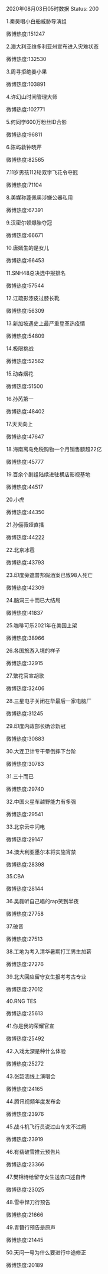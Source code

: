 2020年08月03日05时数据
Status: 200

1.秦昊唱小白船威胁导演组

微博热度:151247

2.澳大利亚维多利亚州宣布进入灾难状态

微博热度:132530

3.周寻拒绝姜小果

微博热度:103891

4.许幻山时间管理大师

微博热度:102771

5.何同学600万粉丝ID合影

微博热度:96811

6.陈屿救钟晓芹

微博热度:82565

7.11岁男孩112轮双字飞花令夺冠

微博热度:71104

8.美媒称蓬佩奥涉嫌公器私用

微博热度:67391

9.汉密尔顿爆胎夺冠

微博热度:66671

10.唐嫣生的是女儿

微博热度:66453

11.SNH48总决选中报排名

微博热度:57544

12.江疏影漆皮过膝长靴

微博热度:56309

13.新加坡遇史上最严重登革热疫情

微博热度:54809

14.极限挑战

微博热度:52562

15.动森烟花

微博热度:51500

16.孙芮第一

微博热度:48402

17.天天向上

微博热度:47647

18.海南离岛免税购物一个月销售额超22亿

微博热度:45777

19.百余个剧组陆续进驻横店影视基地

微博热度:44517

20.小虎

微博热度:44350

21.孙俪薇娅直播

微博热度:44222

22.北京冰雹

微博热度:43793

23.印度旁遮普邦假酒案已致98人死亡

微博热度:42309

24.脑洞三十而已大结局

微博热度:41837

25.咖啡可乐2021年在美国上架

微博热度:38966

26.各国旅游入境的样子

微博热度:32915

27.繁花官宣胡歌

微博热度:32406

28.三星电子关闭在华最后一家电脑厂

微博热度:31245

29.印度内政部长确诊新冠

微博热度:30883

30.大连卫计专干晕倒摔下台阶

微博热度:30783

31.三十而已

微博热度:29740

32.中国火星车越野能力有多强

微博热度:29541

33.北京云中闪电

微博热度:29147

34.澳大利亚墨尔本将实施宵禁

微博热度:28398

35.CBA

微博热度:28144

36.吴磊听自己唱的rap笑到半夜

微博热度:27758

37.破音

微博热度:27513

38.工地为考入清华暑期打工男生加薪

微博热度:27276

39.北大回应留守女生报考考古专业

微博热度:27012

40.RNG TES

微博热度:25613

41.你是我的荣耀官宣

微博热度:25492

42.入戏太深是种什么体验

微博热度:25272

43.张韶涵线上演唱会

微博热度:24165

44.腾讯视频年度发布会

微博热度:23976

45.战斗机飞行员说过山车太不过瘾

微博热度:23919

46.有翡破雪推云预告片

微博热度:23366

47.樊锦诗给留守女生送去口述自传

微博热度:23025

48.雪中悍刀行预告

微博热度:21666

49.青簪行预告是原声

微博热度:21445

50.天问一号为什么要进行中途修正

微博热度:20189

